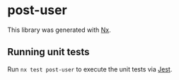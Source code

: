 # post-user

This library was generated with [Nx](https://nx.dev).

## Running unit tests

Run `nx test post-user` to execute the unit tests via [Jest](https://jestjs.io).
